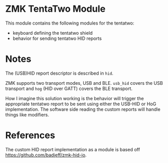 # ZMK TentaTwo Module

This module contains the following modules for the tentatwo:
- keyboard defining the tentatwo shield
- behavior for sending tentatwo HID reports 

# Notes

The (USB)HID report descriptor is described in `hid`.

ZMK supports two transport modes, USB and BLE.
`usb_hid` covers the USB transport and `hog` (HID over GATT) covers the BLE transport.

How I imagine this solution working is the behavior will trigger the appropriate tentatwo report to be sent using either the USB-HID or HoG implementation.
The software side reading the custom reports will handle things like modifiers.

# References

The custom HID report implementation as a module is based off https://github.com/badjeff/zmk-hid-io.